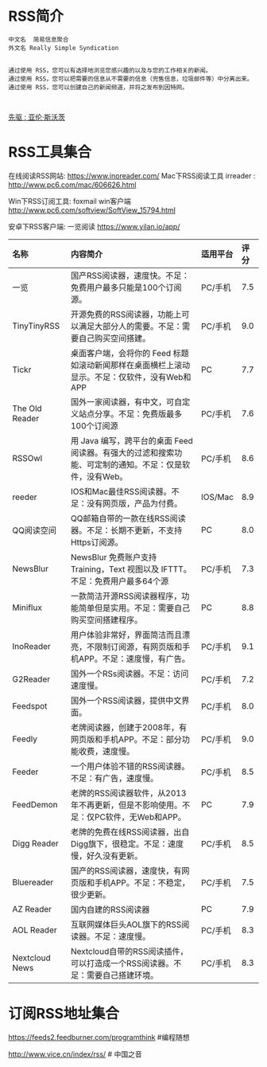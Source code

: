 # RSS简介

```shell
中文名  简易信息聚合 
外文名 Really Simple Syndication


通过使用 RSS，您可以有选择地浏览您感兴趣的以及与您的工作相关的新闻。
通过使用 RSS，您可以把需要的信息从不需要的信息（兜售信息，垃圾邮件等）中分离出来。
通过使用 RSS，您可以创建自己的新闻频道，并将之发布到因特网。



```

[先驱 : 亚伦·斯沃茨](https://baike.baidu.com/item/%E4%BA%9A%E4%BC%A6%C2%B7%E6%96%AF%E6%B2%83%E8%8C%A8/4027108?fromtitle=Aaron%20Swartz&fromid=733955)









#  RSS工具集合

在线阅读RSS网站: https://www.inoreader.com/
Mac下RSS阅读工具  irreader :   http://www.pc6.com/mac/606626.html  

Win下RSS订阅工具:   foxmail win客户端  http://www.pc6.com/softview/SoftView_15794.html

安卓下RSS客户端:   一览阅读    https://www.yilan.io/app/



| 名称           | 内容简介                                                     | 适用平台 | 评分 |
| :------------- | :----------------------------------------------------------- | :------- | :--- |
| 一览           | 国产RSS阅读器，速度快。不足：免费用户最多只能是100个订阅源。 | PC/手机  | 7.5  |
| TinyTinyRSS    | 开源免费的RSS阅读器，功能上可以满足大部分人的需要。不足：需要自己购买空间搭建。 | PC/手机  | 9.0  |
| Tickr          | 桌面客户端，会将你的 Feed 标题如滚动新闻那样在桌面横栏上滚动显示。不足：仅软件，没有Web和APP | PC       | 7.7  |
| The Old Reader | 国外一家阅读器，有中文，可自定义站点分享。不足：免费版最多100个订阅源 | PC/手机  | 7.6  |
| RSSOwl         | 用 Java 编写，跨平台的桌面 Feed 阅读器。有强大的过滤和搜索功能、可定制的通知。不足：仅是软件，没有Web。 | PC/手机  | 8.6  |
| reeder         | IOS和Mac最佳RSS阅读器。不足：没有网页版，产品为付费。        | IOS/Mac  | 8.9  |
| QQ阅读空间     | QQ邮箱自带的一款在线RSS阅读器。不足：长期不更新，不支持Https订阅源。 | PC       | 8.0  |
| NewsBlur       | NewsBlur 免费账户支持 Training，Text 视图以及 IFTTT。不足：免费用户最多64个源 | PC/手机  | 7.3  |
| Miniflux       | 一款简洁开源RSS阅读器程序，功能简单但是实用。不足：需要自己购买空间搭建程序。 | PC       | 8.8  |
| InoReader      | 用户体验非常好，界面简洁而且漂亮，不限制订阅源，有网页版和手机APP。不足：速度慢，有广告。 | PC/手机  | 9.1  |
| G2Reader       | 国外一个RSs阅读器。不足：访问速度慢。                        | PC/手机  | 7.2  |
| Feedspot       | 国外一个RSS阅读器，提供中文界面。                            | PC/手机  | 8.0  |
| Feedly         | 老牌阅读器，创建于2008年，有网页版和手机APP。不足：部分功能收费，速度慢。 | PC/手机  | 9.0  |
| Feeder         | 一个用户体验不错的RSS阅读器。不足：有广告，速度慢。          | PC/手机  | 8.5  |
| FeedDemon      | 老牌的RSS阅读器软件，从2013年不再更新，但是不影响使用。不足：仅PC软件，无Web和APP。 | PC       | 7.9  |
| Digg Reader    | 老牌的免费在线RSS阅读器，出自Digg旗下，很稳定。不足：速度慢，好久没有更新。 | PC/手机  | 8.5  |
| Bluereader     | 国产的RSS阅读器，速度快，有网页版和手机APP。不足：不稳定，很少更新。 | PC/手机  | 7.5  |
| AZ Reader      | 国内自建的RSS阅读器                                          | PC       | 7.9  |
| AOL Reader     | 互联网媒体巨头AOL旗下的RSS阅读器。不足：速度慢。             | PC/手机  | 8.3  |
| Nextcloud News | Nextcloud自带的RSS阅读插件，可以打造成一个RSS阅读器。不足：需要自己搭建环境。 | PC/手机  | 8.3  |





# 订阅RSS地址集合

https://feeds2.feedburner.com/programthink             #编程随想

http://www.vice.cn/index/rss/                # 中国之音  

